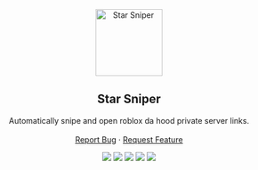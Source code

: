 <div align="center">
  <a href="https://github.com/up2rival/Star-Sniper">
    <img src="https://tr.rbxcdn.com/fa6eea0705c6ab9727756793684d581b/420/420/Image/Png" alt="Star Sniper" width="120" height="120">
  </a>
  <h2 align="center">Star Sniper</h3>

  <p align="center">
    Automatically snipe and open roblox da hood private server links.
    <br />
    <br />
    <a href="https://github.com/up2rival/Star-Sniper/issues">Report Bug</a>
    ·
    <a href="https://github.com/up2rival/Star-Sniper/issues">Request Feature</a>
  </p>
</div>
<div id="top"></div>
<p align="center">
  <img src="https://img.shields.io/github/contributors/up2rival/Star-Sniper.svg?style=for-the-badge"/>
  <img src="https://img.shields.io/github/forks/up2rival/Star-Sniper.svg?style=for-the-badge"/>
  <img src="https://img.shields.io/github/stars/up2rival/Star-Sniper.svg?style=for-the-badge"/>
  <img src="https://img.shields.io/github/issues/up2rival/Star-Sniper.svg?style=for-the-badge"/>
  <img src="https://img.shields.io/github/license/up2rival/Star-Sniper.svg?style=for-the-badge"/>
</p>
